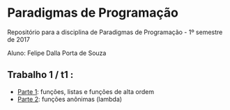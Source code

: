 # Paradigmas de Programação
Repositório para a disciplina de Paradigmas de Programação - 1º semestre de 2017

Aluno: Felipe Dalla Porta de Souza

## Trabalho 1 / t1 :
 - [Parte 1](t1/t1parte1.py): funções, listas e funções de alta ordem
 - [Parte 2](t1/t1parte2.py): funções anônimas (lambda)

